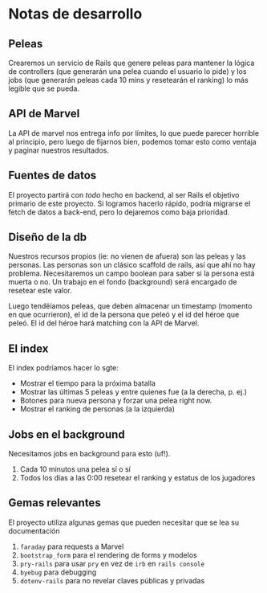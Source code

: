 # Notas de desarrollo

## Peleas

Crearemos un servicio de Rails que genere peleas para mantener la lógica de
controllers (que generarán una pelea cuando el usuario lo pide) y los jobs (que
generarán peleas cada 10 mins y resetearán el ranking) lo más legible que se
pueda.

## API de Marvel

La API de marvel nos entrega info por límites, lo que puede parecer horrible al
principio, pero luego de fijarnos bien, podemos tomar esto como ventaja y
paginar nuestros resultados.

## Fuentes de datos

El proyecto partirá con *todo* hecho en backend, al ser Rails el objetivo
primario de este proyecto. Si logramos hacerlo rápido, podría migrarse el fetch
de datos a back-end, pero lo dejaremos como baja prioridad.

## Diseño de la db

Nuestros recursos propios (ie: no vienen de afuera) son las peleas y las
personas. Las personas son un clásico scaffold de rails, así que ahí no hay
problema. Necesitaremos un campo boolean para saber si la persona está muerta o
no. Un trabajo en el fondo (background) será encargado de resetear este valor.

Luego tendëíamos peleas, que deben almacenar un timestamp (momento en que
ocurrieron), el id de la persona que peleó y el id del héroe que peleó. El id
del héroe hará matching con la API de Marvel.

## El index

El index podríamos hacer lo sgte:

  - Mostrar el tiempo para la próxima batalla
  - Mostrar las últimas 5 peleas y entre quienes fue (a la derecha, p. ej.)
  - Botones para nueva persona y forzar una pelea right now.
  - Mostrar el ranking de personas (a la izquierda)

## Jobs en el background

Necesitamos jobs en background para esto (uf!).

  1. Cada 10 minutos una pelea sí o sí
  2. Todos los días a las 0:00 resetear el ranking y estatus de los jugadores

## Gemas relevantes

El proyecto utiliza algunas gemas que pueden necesitar que se lea su
documentación

1. `faraday` para requests a Marvel
2. `bootstrap_form` para el rendering de forms y modelos
3. `pry-rails` para usar `pry` en vez de `irb` en `rails console`
4. `byebug` para debugging
5. `dotenv-rails` para no revelar claves públicas y privadas
